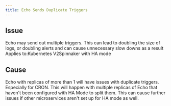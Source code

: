 ```yaml
---
title: Echo Sends Duplicate Triggers
---
```


## Issue
Echo may send out multiple triggers. This can lead to doubling the size of logs, or doubling alerts and can cause unnecessary slow downs as a result
Applies to:Kubernetes V2Spinnaker with HA mode

## Cause
Echo with replicas of more than 1 will have issues with duplicate triggers. Especially for CRON. This will happen with multiple replicas of Echo that haven't been configured with HA Mode to split them. This can cause further issues if other microservices aren't set up for HA mode as well.

